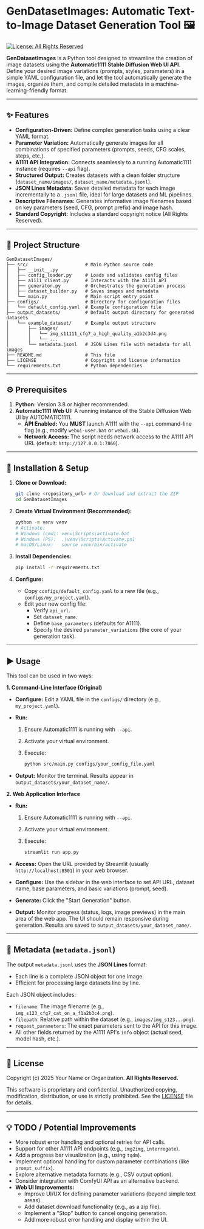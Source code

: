 # GenDatasetImages: Automatic Text-to-Image Dataset Generation Tool 🖼️

[![License: All Rights Reserved](https://img.shields.io/badge/License-All%20Rights%20Reserved-red.svg)](LICENSE)

**GenDatasetImages** is a Python tool designed to streamline the creation of image datasets using the **Automatic1111 Stable Diffusion Web UI API**. Define your desired image variations (prompts, styles, parameters) in a simple YAML configuration file, and let the tool automatically generate the images, organize them, and compile detailed metadata in a machine-learning-friendly format.

---

## ✨ Features

* **Configuration-Driven:** Define complex generation tasks using a clear YAML format.
* **Parameter Variation:** Automatically generate images for all combinations of specified parameters (prompts, seeds, CFG scales, steps, etc.).
* **A1111 API Integration:** Connects seamlessly to a running Automatic1111 instance (requires `--api` flag).
* **Structured Output:** Creates datasets with a clean folder structure (`dataset_name/images/`, `dataset_name/metadata.jsonl`).
* **JSON Lines Metadata:** Saves detailed metadata for each image incrementally to a `.jsonl` file, ideal for large datasets and ML pipelines.
* **Descriptive Filenames:** Generates informative image filenames based on key parameters (seed, CFG, prompt prefix) and image hash.
* **Standard Copyright:** Includes a standard copyright notice (All Rights Reserved).

---

## 📁 Project Structure

```
GenDatasetImages/
├── src/                     # Main Python source code
│   ├── __init__.py
│   ├── config_loader.py     # Loads and validates config files
│   ├── a1111_client.py      # Interacts with the A1111 API
│   ├── generator.py         # Orchestrates the generation process
│   ├── dataset_builder.py   # Saves images and metadata
│   └── main.py              # Main script entry point
├── configs/                 # Directory for configuration files
│   └── default_config.yaml  # Example configuration file
├── output_datasets/         # Default output directory for generated datasets
│   └── example_dataset/     # Example output structure
│       ├── images/
│       │   └── img_s11111_cfg7_a_high_quality_a1b2c3d4.png
│       │   └── ...
│       └── metadata.jsonl   # JSON Lines file with metadata for all images
├── README.md                # This file
├── LICENSE                  # Copyright and license information
└── requirements.txt         # Python dependencies
```

---

## ⚙️ Prerequisites

1. **Python:** Version 3.8 or higher recommended.
2. **Automatic1111 Web UI:** A running instance of the Stable Diffusion Web UI by AUTOMATIC1111.
    * **API Enabled:** You **MUST** launch A1111 with the `--api` command-line flag (e.g., modify `webui-user.bat` or `webui.sh`).
    * **Network Access:** The script needs network access to the A1111 API URL (default: `http://127.0.0.1:7860`).

---

## 🚀 Installation & Setup

1. **Clone or Download:**

    ```bash
    git clone <repository_url> # Or download and extract the ZIP
    cd GenDatasetImages
    ```

2. **Create Virtual Environment (Recommended):**

    ```bash
    python -m venv venv
    # Activate:
    # Windows (cmd): venv\Scripts\activate.bat
    # Windows (PS):  .\venv\Scripts\Activate.ps1
    # macOS/Linux:   source venv/bin/activate
    ```

3. **Install Dependencies:**

    ```bash
    pip install -r requirements.txt
    ```

4. **Configure:**
    * Copy `configs/default_config.yaml` to a new file (e.g., `configs/my_project.yaml`).
    * Edit your new config file:
        * Verify `api_url`.
        * Set `dataset_name`.
        * Define `base_parameters` (defaults for A1111).
        * Specify the desired `parameter_variations` (the core of your generation task).

---

## ▶️ Usage

This tool can be used in two ways:

**1. Command-Line Interface (Original)**

* **Configure:** Edit a YAML file in the `configs/` directory (e.g., `my_project.yaml`).
* **Run:**
    1. Ensure Automatic1111 is running with `--api`.
    2. Activate your virtual environment.
    3. Execute:

        ```bash
        python src/main.py configs/your_config_file.yaml
        ```

* **Output:** Monitor the terminal. Results appear in `output_datasets/your_dataset_name/`.

**2. Web Application Interface**

* **Run:**
    1. Ensure Automatic1111 is running with `--api`.
    2. Activate your virtual environment.
    3. Execute:

        ```bash
        streamlit run app.py
        ```

* **Access:** Open the URL provided by Streamlit (usually `http://localhost:8501`) in your web browser.
* **Configure:** Use the sidebar in the web interface to set API URL, dataset name, base parameters, and basic variations (prompt, seed).
* **Generate:** Click the "Start Generation" button.
* **Output:** Monitor progress (status, logs, image previews) in the main area of the web app. The UI should remain responsive during generation. Results are saved to `output_datasets/your_dataset_name/`.

---

## 📄 Metadata (`metadata.jsonl`)

The output `metadata.jsonl` uses the **JSON Lines** format:

* Each line is a complete JSON object for one image.
* Efficient for processing large datasets line by line.

Each JSON object includes:

* `filename`: The image filename (e.g., `img_s123_cfg7_cat_on_a_f1a2b3c4.png`).
* `filepath`: Relative path within the dataset (e.g., `images/img_s123...png`).
* `request_parameters`: The exact parameters sent to the API for this image.
* All other fields returned by the A1111 API's `info` object (actual seed, model hash, etc.).

---

## 📜 License

Copyright (c) 2025 Your Name or Organization. **All Rights Reserved.**

This software is proprietary and confidential. Unauthorized copying, modification, distribution, or use is strictly prohibited. See the [LICENSE](LICENSE) file for details.

---

## 💡 TODO / Potential Improvements

* More robust error handling and optional retries for API calls.
* Support for other A1111 API endpoints (e.g., `img2img`, `interrogate`).
* Add a progress bar visualization (e.g., using `tqdm`).
* Implement optional handling for custom parameter combinations (like `prompt_suffix`).
* Explore alternative metadata formats (e.g., CSV output option).
* Consider integration with ComfyUI API as an alternative backend.
* **Web UI Improvements:**
  * Improve UI/UX for defining parameter variations (beyond simple text areas).
  * Add dataset download functionality (e.g., as a zip file).
  * Implement a "Stop" button to cancel ongoing generation.
  * Add more robust error handling and display within the UI.
